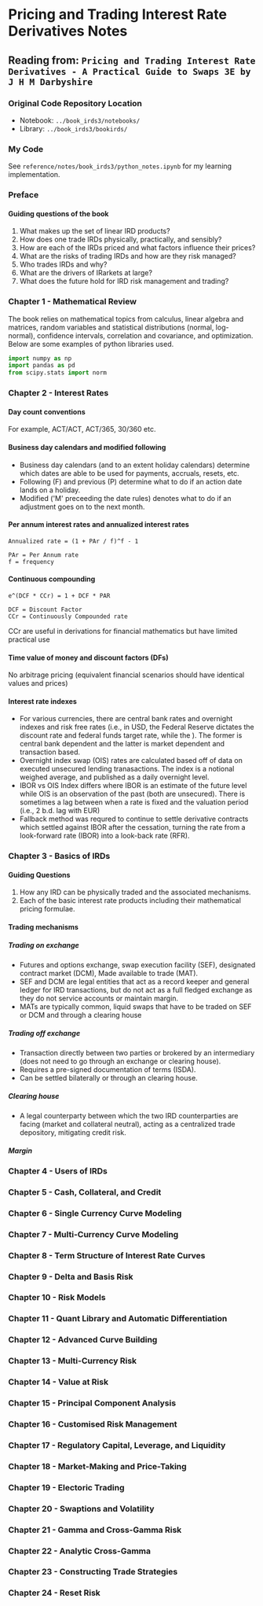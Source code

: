 # Pricing and Trading Interest Rate Derivatives Notes

## Reading from: `Pricing and Trading Interest Rate Derivatives - A Practical Guide to Swaps 3E by J H M Darbyshire`

### Original Code Repository Location

- Notebook: `../book_irds3/notebooks/`
- Library: `../book_irds3/bookirds/`

### My Code

See `reference/notes/book_irds3/python_notes.ipynb` for my learning implementation.

### Preface

#### Guiding questions of the book

1. What makes up the set of linear IRD products?
2. How does one trade IRDs physically, practically, and sensibly?
3. How are each of the IRDs priced and what factors influence their prices?
4. What are the risks of trading IRDs and how are they risk managed?
5. Who trades IRDs and why?
6. What are the drivers of IRarkets at large?
7. What does the future hold for IRD risk management and trading?

### Chapter 1 - Mathematical Review

The book relies on  mathematical topics from calculus, linear algebra and matrices, random variables and statistical distributions (normal, log-normal), confidence intervals, correlation and covariance, and optimization. Below are some examples of python libraries used.

```python
import numpy as np
import pandas as pd
from scipy.stats import norm
```

### Chapter 2 - Interest Rates

#### Day count conventions

For example, ACT/ACT, ACT/365, 30/360 etc.

#### Business day calendars and modified following

- Business day calendars (and to an extent holiday calendars) determine which dates are able to be used for payments, accruals, resets, etc.
- Following (F) and previous (P) determine what to do if an action date lands on a holiday.
- Modified ('M' preceeding the date rules) denotes what to do if an adjustment goes on to the next month.

#### Per annum interest rates and annualized interest rates

```text
Annualized rate = (1 + PAr / f)^f - 1

PAr = Per Annum rate
f = frequency
```

#### Continuous compounding

```text
e^(DCF * CCr) = 1 + DCF * PAR

DCF = Discount Factor
CCr = Continuously Compounded rate
```

CCr are useful in derivations for financial mathematics but have limited practical use

#### Time value of money and discount factors (DFs)

No arbitrage pricing (equivalent financial scenarios should have identical values and prices)

#### Interest rate indexes

- For various currencies, there are central bank rates and overnight indexes and risk free rates (i.e., in USD, the Federal Reserve dictates the discount rate and federal funds target rate, while the ). The former is central bank dependent and the latter is market dependent and transaction based.
- Overnight index swap (OIS) rates are calculated based off of data on executed unsecured lending tranasactions. The index is a notional weighed average, and published as a daily overnight level.
- IBOR vs OIS Index differs where IBOR is an estimate of the future level while OIS is an observation of the past (both are unsecured). There is sometimes a lag between when a rate is fixed and the valuation period (i.e., 2 b.d. lag with EUR)
- Fallback method was requred to continue to settle derivative contracts which settled against IBOR after the cessation, turning the rate from a look-forward rate (IBOR) into a look-back rate (RFR).

### Chapter 3 - Basics of IRDs

#### Guiding Questions

1. How any IRD can be physically traded and the associated mechanisms.
2. Each of the basic interest rate products including their mathematical pricing formulae.

#### Trading mechanisms

##### Trading on exchange

- Futures and options exchange, swap execution facility (SEF), designated contract market (DCM), Made available to trade (MAT).
- SEF and DCM are legal entities that act as a record keeper and general ledger for IRD transactions, but do not act as a full fledged exchange as they do not service accounts or maintain margin.
- MATs are typically common, liquid swaps that have to be traded on SEF or DCM and through a clearing house

##### Trading off exchange

- Transaction directly between two parties or brokered by an intermediary (does not need to go through an exchange or clearing house).
- Requires a pre-signed documentation of terms (ISDA).
- Can be settled bilaterally or through an clearing house.

##### Clearing house

- A legal counterparty between which the two IRD counterparties are facing (market and collateral neutral), acting as a centralized trade depository, mitigating credit risk.

##### Margin


### Chapter 4 - Users of IRDs

### Chapter 5 - Cash, Collateral, and Credit

### Chapter 6 - Single Currency Curve Modeling

### Chapter 7 - Multi-Currency Curve Modeling

### Chapter 8 - Term Structure of Interest Rate Curves

### Chapter 9 - Delta and Basis Risk

### Chapter 10 - Risk Models

### Chapter 11 - Quant Library and Automatic Differentiation

### Chapter 12 - Advanced Curve Building

### Chapter 13 - Multi-Currency Risk

### Chapter 14 - Value at Risk

### Chapter 15 - Principal Component Analysis

### Chapter 16 - Customised Risk Management

### Chapter 17 - Regulatory Capital, Leverage, and Liquidity

### Chapter 18 - Market-Making and Price-Taking

### Chapter 19 - Electoric Trading

### Chapter 20 - Swaptions and Volatility

### Chapter 21 - Gamma and Cross-Gamma Risk

### Chapter 22 - Analytic Cross-Gamma

### Chapter 23 - Constructing Trade Strategies

### Chapter 24 - Reset Risk
